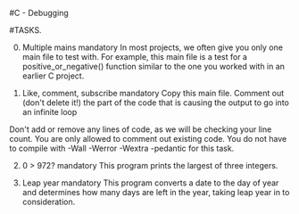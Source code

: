 #C - Debugging

#TASKS.

0. Multiple mains
mandatory
In most projects, we often give you only one main file to test with. For example, this main file is a test for a positive_or_negative() function similar to the one you worked with in an earlier C project.

1. Like, comment, subscribe
mandatory
Copy this main file. Comment out (don't delete it!) the part of the code that is causing the output to go into an infinite loop

Don't add or remove any lines of code, as we will be checking your line count. You are only allowed to comment out existing code.
You do not have to compile with -Wall -Werror -Wextra -pedantic for this task.

2. 0 > 972?
mandatory
This program prints the largest of three integers.

3. Leap year
mandatory
This program converts a date to the day of year and determines how many days are left in the year, taking leap year in to consideration.
